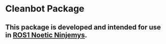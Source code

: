 # Cleanbot Package
## This package is developed and intended for use in [ROS1 Noetic Ninjemys](http://wiki.ros.org/noetic).
